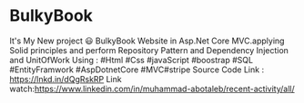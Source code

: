 # BulkyBook
It's My New project 😃
BulkyBook Website in Asp.Net Core MVC.applying Solid principles
and perform Repository Pattern and Dependency Injection and UnitOfWork
Using : #Html #Css #javaScript #boostrap #SQL #EntityFramwork #AspDotnetCore #MVC#stripe
Source Code Link : https://lnkd.in/dQgRskRP
Link watch:https://www.linkedin.com/in/muhammad-abotaleb/recent-activity/all/
